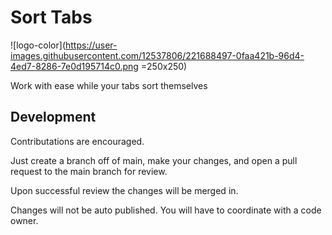 # Sort Tabs

![logo-color](https://user-images.githubusercontent.com/12537806/221688497-0faa421b-96d4-4ed7-8286-7e0d195714c0.png =250x250)


Work with ease while your tabs sort themselves


## Development

Contributations are encouraged. 

Just create a branch off of main, make your changes, and open a pull request to the main branch for review. 

Upon successful review the changes will be merged in. 

Changes will not be auto published. You will have to coordinate with a code owner. 

